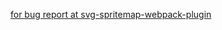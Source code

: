[for bug  report at svg-spritemap-webpack-plugin](https://github.com/cascornelissen/svg-spritemap-webpack-plugin/issues/200)
